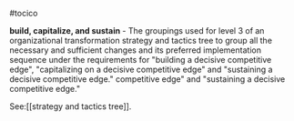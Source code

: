 #tocico

<b>build, capitalize, and sustain</b> -  The groupings used for level 3 of an organizational transformation strategy and tactics tree to group all the necessary and sufficient changes and its preferred implementation sequence under the requirements for "building a decisive competitive edge", "capitalizing on a decisive competitive edge" and "sustaining a decisive competitive edge." competitive edge" and "sustaining a decisive competitive edge." 



See:[[strategy and tactics tree]].

